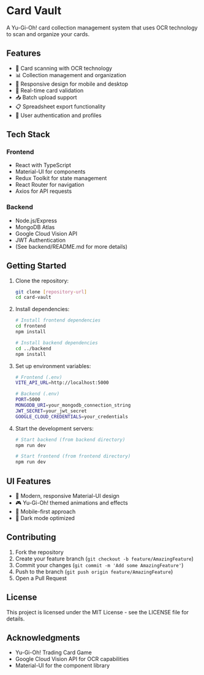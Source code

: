 # Card Vault

A Yu-Gi-Oh! card collection management system that uses OCR technology to scan and organize your cards.

## Features

- 📸 Card scanning with OCR technology
- 📊 Collection management and organization
- 📱 Responsive design for mobile and desktop
- 🔄 Real-time card validation
- 📥 Batch upload support
- 📋 Spreadsheet export functionality
- 👤 User authentication and profiles

## Tech Stack

### Frontend

- React with TypeScript
- Material-UI for components
- Redux Toolkit for state management
- React Router for navigation
- Axios for API requests

### Backend

- Node.js/Express
- MongoDB Atlas
- Google Cloud Vision API
- JWT Authentication
- (See backend/README.md for more details)

## Getting Started

1. Clone the repository:

   ```bash
   git clone [repository-url]
   cd card-vault
   ```

2. Install dependencies:

   ```bash
   # Install frontend dependencies
   cd frontend
   npm install

   # Install backend dependencies
   cd ../backend
   npm install
   ```

3. Set up environment variables:

   ```bash
   # Frontend (.env)
   VITE_API_URL=http://localhost:5000

   # Backend (.env)
   PORT=5000
   MONGODB_URI=your_mongodb_connection_string
   JWT_SECRET=your_jwt_secret
   GOOGLE_CLOUD_CREDENTIALS=your_credentials
   ```

4. Start the development servers:

   ```bash
   # Start backend (from backend directory)
   npm run dev

   # Start frontend (from frontend directory)
   npm run dev
   ```

## UI Features

- 🎨 Modern, responsive Material-UI design
- 🎮 Yu-Gi-Oh! themed animations and effects
- 📱 Mobile-first approach
- 🌙 Dark mode optimized

## Contributing

1. Fork the repository
2. Create your feature branch (`git checkout -b feature/AmazingFeature`)
3. Commit your changes (`git commit -m 'Add some AmazingFeature'`)
4. Push to the branch (`git push origin feature/AmazingFeature`)
5. Open a Pull Request

## License

This project is licensed under the MIT License - see the LICENSE file for details.

## Acknowledgments

- Yu-Gi-Oh! Trading Card Game
- Google Cloud Vision API for OCR capabilities
- Material-UI for the component library
